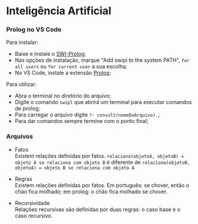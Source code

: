 # Inteligência Artificial

### Prolog no VS Code 

Para instalar:
- Baixe e instale o [SWI-Prolog](https://www.swi-prolog.org/download/stable);
- Nas opções de instalação, marque "Add swipl to the system PATH", ```for all users``` ou ```for current user``` a sua escolha;
- No VS Code, instale a extensão [Prolog](https://marketplace.visualstudio.com/items?itemName=rebornix.prolog);

Para utilizar:
- Abra o terminal no diretório do arquivo;
- Digite o comando ```swipl``` que abrirá um terminal para executar comandos de prolog;
- Para carregar o arquivo digite ```?- consult(nomeDoArquivo).```;
- Para dar comandos sempre termine com o ponto final;

### Arquivos

- Fatos <br>
Existem relações definidas por fatos. ```relaciona(objetoA, objetoB) = objeto A se relaciona com objeto B``` é diferente de ```relaciona(objetoB, objetoA) = objeto B se relaciona com objeto A```

- Regras <br>
Existem relações definidas por fatos.
Em português: se chover, então o chão fica molhado;
em prolog: o chão fica molhado se chover.

- Recursividade <br>
Relações recursivas são definidas por duas regras: o caso base e o caso recursivo.